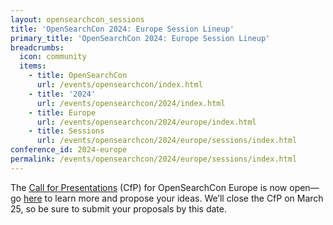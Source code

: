 ```yaml
---
layout: opensearchcon_sessions
title: 'OpenSearchCon 2024: Europe Session Lineup'
primary_title: 'OpenSearchCon 2024: Europe Session Lineup'
breadcrumbs:
  icon: community
  items:
    - title: OpenSearchCon
      url: /events/opensearchcon/index.html
    - title: '2024'
      url: /events/opensearchcon/2024/index.html
    - title: Europe
      url: /events/opensearchcon/2024/europe/index.html
    - title: Sessions
      url: /events/opensearchcon/2024/europe/sessions/index.html
conference_id: 2024-europe
permalink: /events/opensearchcon/2024/europe/sessions/index.html
---
```


The [Call for Presentations](https://pretalx.com/opensearchcon-europe-24/cfp) (CfP) for OpenSearchCon Europe is now open—go [here](https://pretalx.com/opensearchcon-europe-24/cfp) to learn more and propose your ideas. We’ll close the CfP on March 25, so be sure to submit your proposals by this date.

